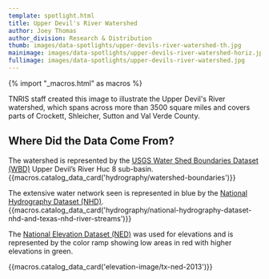 ```yaml
---
template: spotlight.html
title: Upper Devil's River Watershed
author: Joey Thomas
author_division: Research & Distribution
thumb: images/data-spotlights/upper-devils-river-watershed-th.jpg
mainimage: images/data-spotlights/upper-devils-river-watershed-horiz.jpg
fullimage: images/data-spotlights/upper-devils-river-watershed.jpg
---
```

{% import "_macros.html" as macros %}

TNRIS staff created this image to illustrate the Upper Devil's River watershed, which spans across more than 3500 square miles and covers parts of Crockett, Shleicher, Sutton and Val Verde County.

## Where Did the Data Come From?

The watershed is represented by the [USGS Water Shed Boundaries Dataset (WBD)](data-catalog/hydrography/watershed-boundaries) Upper Devil’s River Huc 8 sub-basin.
{{macros.catalog_data_card('hydrography/watershed-boundaries')}}


The extensive water network seen is represented in blue by the [National Hydrography Dataset (NHD)](data-catalog/hydrography/national-hydrography-dataset-nhd-and-texas-nhd-river-streams).
{{macros.catalog_data_card('hydrography/national-hydrography-dataset-nhd-and-texas-nhd-river-streams')}}

The [National Elevation Dataset (NED)](data-catalog/elevation-image/tx-ned-2013) was used for elevations and is represented by the color ramp showing low areas in red with higher elevations in green.

{{macros.catalog_data_card('elevation-image/tx-ned-2013')}}


